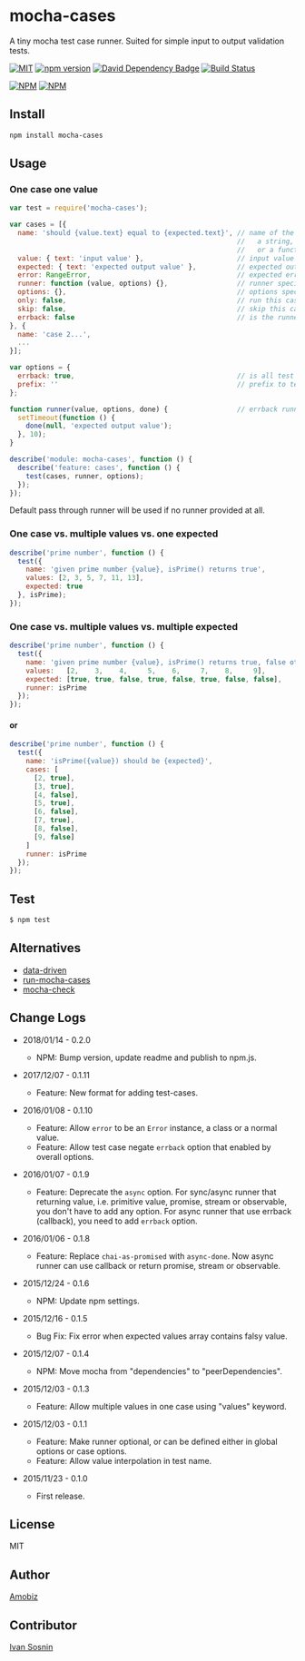 # mocha-cases
A tiny mocha test case runner. Suited for simple input to output validation tests.

[![MIT](http://img.shields.io/badge/license-MIT-brightgreen.svg)](https://github.com/amobiz/mocha-cases/blob/master/LICENSE) [![npm version](https://badge.fury.io/js/mocha-cases.svg)](http://badge.fury.io/js/mocha-cases) [![David Dependency Badge](https://david-dm.org/amobiz/mocha-cases.svg)](https://david-dm.org/amobiz/mocha-cases)
[![Build Status](https://travis-ci.org/amobiz/mocha-cases.svg?branch=master)](https://travis-ci.org/amobiz/mocha-cases)

[![NPM](https://nodei.co/npm/mocha-cases.png?downloads=true&downloadRank=true&stars=true)](https://nodei.co/npm/mocha-cases.png?downloads=true&downloadRank=true&stars=true) [![NPM](https://nodei.co/npm-dl/mocha-cases.png?months=6&height=3)](https://nodei.co/npm/mocha-cases/)


## Install
``` bash
npm install mocha-cases
```

## Usage

### One case one value
``` javascript
var test = require('mocha-cases');

var cases = [{
  name: 'should {value.text} equal to {expected.text}', // name of the test,
                                                        //   a string, supports nested value interpolation
                                                        //   or a function, takes test value, expected value and options, and returns a string
  value: { text: 'input value' },                       // input value
  expected: { text: 'expected output value' },          // expected output value
  error: RangeError,                                    // expected error value, instance or class
  runner: function (value, options) {},                 // runner specific to this case
  options: {},                                          // options specific to this case
  only: false,                                          // run this case only?
  skip: false,                                          // skip this case?
  errback: false                                        // is the runner using an errback (callback)?
}, {
  name: 'case 2...',
  ...
}];

var options = {
  errback: true,                                        // is all test defaults to errback?
  prefix: ''                                            // prefix to test names
};

function runner(value, options, done) {                 // errback runner takes a `done` callback
  setTimeout(function () {
    done(null, 'expected output value');
  }, 10);
}

describe('module: mocha-cases', function () {
  describe('feature: cases', function () {
    test(cases, runner, options);
  });
});
```

Default pass through runner will be used if no runner provided at all.

### One case vs. multiple values vs. one expected
``` javascript
describe('prime number', function () {
  test({
    name: 'given prime number {value}, isPrime() returns true',
    values: [2, 3, 5, 7, 11, 13],
    expected: true
  }, isPrime);
});
```

### One case vs. multiple values vs. multiple expected
``` javascript
describe('prime number', function () {
  test({
    name: 'given prime number {value}, isPrime() returns true, false otherwise',
    values:   [2,    3,    4,     5,    6,     7,    8,     9],
    expected: [true, true, false, true, false, true, false, false],
    runner: isPrime
  });
});
```

#### or

``` javascript
describe('prime number', function () {
  test({
    name: 'isPrime({value}) should be {expected}',
    cases: [
      [2, true],
      [3, true],
      [4, false],
      [5, true],
      [6, false],
      [7, true],
      [8, false],
      [9, false]
    ]
    runner: isPrime
  });
});
```

## Test
``` bash
$ npm test
```

## Alternatives

 * [data-driven](https://www.npmjs.com/package/data-driven)
 * [run-mocha-cases](https://www.npmjs.com/package/run-mocha-cases)
 * [mocha-check](https://www.npmjs.com/package/mocha-check)

## Change Logs

* 2018/01/14 - 0.2.0

  * NPM: Bump version, update readme and publish to npm.js.

* 2017/12/07 - 0.1.11

  * Feature: New format for adding test-cases.

* 2016/01/08 - 0.1.10

  * Feature: Allow `error` to be an `Error` instance, a class or a normal value.
  * Feature: Allow test case negate `errback` option that enabled by overall options.

* 2016/01/07 - 0.1.9

  * Feature: Deprecate the `async` option. For sync/async runner that returning value, i.e. primitive value, promise, stream or observable, you don't have to add any option. For async runner that use errback (callback), you need to add `errback` option.

* 2016/01/06 - 0.1.8

  * Feature: Replace `chai-as-promised` with `async-done`. Now async runner can use callback or return promise, stream or observable.

* 2015/12/24 - 0.1.6

  * NPM: Update npm settings.

* 2015/12/16 - 0.1.5

  * Bug Fix: Fix error when expected values array contains falsy value.

* 2015/12/07 - 0.1.4

  * NPM: Move mocha from "dependencies" to "peerDependencies".

* 2015/12/03 - 0.1.3

  * Feature: Allow multiple values in one case using "values" keyword.

* 2015/12/03 - 0.1.1

  * Feature: Make runner optional, or can be defined either in global options or case options.
  * Feature: Allow value interpolation in test name.

* 2015/11/23 - 0.1.0

  * First release.

## License
MIT

## Author
[Amobiz](https://github.com/amobiz)

## Contributor
[Ivan Sosnin](https://github.com/vansosnin)
